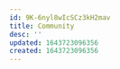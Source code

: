 ```yaml
---
id: 9K-6nyl8wIcSCz3kH2mav
title: Community
desc: ''
updated: 1643723096356
created: 1643723096356
---
```


